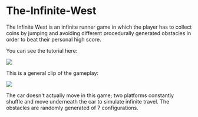 # The-Infinite-West

The Infinite West is an infinite runner game in which the player has to collect coins by jumping 
and avoiding different procedurally generated obstacles in order to beat their personal high score.

You can see the tutorial here:

![](tutorialGIF.gif)

This is a general clip of the gameplay:

![](playgif.gif)

The car doesn't actually move in this game; two platforms constantly shuffle and move underneath the car to simulate infinite travel. The obstacles are randomly generated of 7 configurations.
